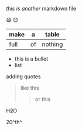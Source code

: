 _this is another_ markdown file

:smile: :blush:

| make | a | table |
|---|---|---|
|full |of |nothing |

* this is a bullet
* list

adding quotes
> like this
>> or this

H~~2~~O

20^th^
